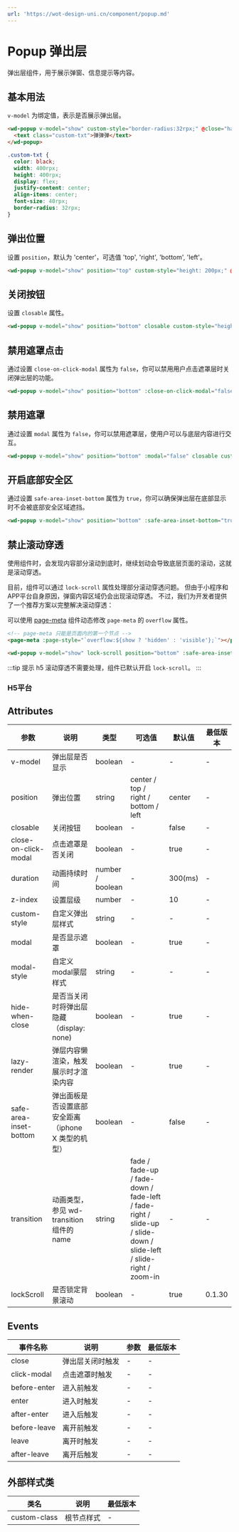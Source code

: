 ```yaml
---
url: 'https://wot-design-uni.cn/component/popup.md'
---
```

# Popup 弹出层

弹出层组件，用于展示弹窗、信息提示等内容。

## 基本用法

`v-model` 为绑定值，表示是否展示弹出层。

```html
<wd-popup v-model="show" custom-style="border-radius:32rpx;" @close="handleClose">
  <text class="custom-txt">弹弹弹</text>
</wd-popup>
```

```css
.custom-txt {
  color: black;
  width: 400rpx;
  height: 400rpx;
  display: flex;
  justify-content: center;
  align-items: center;
  font-size: 40rpx;
  border-radius: 32rpx;
}
```

## 弹出位置

设置 `position`，默认为 'center'，可选值 'top', 'right', 'bottom', 'left'。

```html
<wd-popup v-model="show" position="top" custom-style="height: 200px;" @close="handleClose"></wd-popup>
```

## 关闭按钮

设置 `closable` 属性。

```html
<wd-popup v-model="show" position="bottom" closable custom-style="height: 200px;" @close="handleClose"></wd-popup>
```

## 禁用遮罩点击

通过设置 `close-on-click-modal` 属性为 `false`，你可以禁用用户点击遮罩层时关闭弹出层的功能。

```html
<wd-popup v-model="show" position="bottom" :close-on-click-modal="false" closable custom-style="height: 200px;" @close="handleClose"></wd-popup>
```

## 禁用遮罩

通过设置 `modal` 属性为 `false`，你可以禁用遮罩层，使用户可以与底层内容进行交互。

```html
<wd-popup v-model="show" position="bottom" :modal="false" closable custom-style="height: 200px;" @close="handleClose"></wd-popup>
```

## 开启底部安全区

通过设置 `safe-area-inset-bottom` 属性为 `true`，你可以确保弹出层在底部显示时不会被底部安全区域遮挡。

```html
<wd-popup v-model="show" position="bottom" :safe-area-inset-bottom="true" custom-style="height: 200px;" @close="handleClose"></wd-popup>
```

## 禁止滚动穿透

使用组件时，会发现内容部分滚动到底时，继续划动会导致底层页面的滚动，这就是滚动穿透。

目前，组件可以通过 `lock-scroll` 属性处理部分滚动穿透问题。 但由于小程序和APP平台自身原因，弹窗内容区域仍会出现滚动穿透。 不过，我们为开发者提供了一个推荐方案以完整解决滚动穿透：

可以使用 [page-meta](https://uniapp.dcloud.net.cn/component/page-meta#page-meta) 组件动态修改 `page-meta` 的 `overflow` 属性。

```html
<!-- page-meta 只能是页面内的第一个节点 -->
<page-meta :page-style="`overflow:${show ? 'hidden' : 'visible'};`"></page-meta>

<wd-popup v-model="show" lock-scroll position="bottom" :safe-area-inset-bottom="true" custom-style="height: 200px;" @close="handleClose"></wd-popup>
```

:::tip 提示
h5 滚动穿透不需要处理，组件已默认开启 `lock-scroll`。
:::

### H5平台

## Attributes

| 参数 | 说明 | 类型 | 可选值 | 默认值 | 最低版本 |
|-----|-----|------|-------|-------|---------|
| v-model | 弹出层是否显示 | boolean | - | - | - |
| position | 弹出位置 | string | center / top / right / bottom / left | center | - |
| closable | 关闭按钮 | boolean | - | false | - |
| close-on-click-modal | 点击遮罩是否关闭 | boolean | - | true | - |
| duration | 动画持续时间 | number / boolean | - | 300(ms) | - |
| z-index | 设置层级 | number | - | 10 | - |
| custom-style | 自定义弹出层样式 | string | - | - | - |
| modal | 是否显示遮罩 | boolean | - | true | - |
| modal-style | 自定义modal蒙层样式 | string | - | - | - |
| hide-when-close | 是否当关闭时将弹出层隐藏（display: none) | boolean | - | true | - |
| lazy-render | 弹层内容懒渲染，触发展示时才渲染内容 | boolean | - | true | - |
| safe-area-inset-bottom | 弹出面板是否设置底部安全距离（iphone X 类型的机型） | boolean | - | false | - |
| transition | 动画类型，参见 wd-transition 组件的name | string | fade / fade-up / fade-down / fade-left / fade-right / slide-up / slide-down / slide-left / slide-right / zoom-in | - | - |
| lockScroll | 是否锁定背景滚动 | boolean | - | true | 0.1.30 |

## Events

| 事件名称 | 说明 | 参数 | 最低版本 |
|---------|-----|-----|---------|
| close | 弹出层关闭时触发 | - | - |
| click-modal | 点击遮罩时触发 | - | - |
| before-enter | 进入前触发 | - | - |
| enter | 进入时触发 | - | - |
| after-enter | 进入后触发 | - | - |
| before-leave | 离开前触发 | - | - |
| leave | 离开时触发 | - | - |
| after-leave | 离开后触发| - | - |

## 外部样式类

| 类名 | 说明 | 最低版本 |
|-----|------|--------|
| custom-class | 根节点样式 | - |
